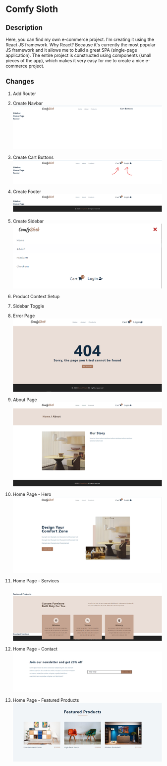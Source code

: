 # Comfy Sloth

## Description

Here, you can find my own e-commerce project. I'm creating it using the React JS framework.
Why React? Because it's currently the most popular JS framework and it allows me to build a great SPA (single-page application). The entire project is constructed using components (small pieces of the app), which makes it very easy for me to create a nice e-commerce project.

## Changes

1. Add Router

2. Create Navbar
   <img alt="Navbar" src="./src/images/Navbar.png">

3. Create Cart Buttons
   <img alt="Buttons" src="./src/images/Cart-buttons.png">

4. Create Footer
   <img alt="Footer" src="./src/images/Footer.png">

5. Create Sidebar
   <img alt="Sidebar" src="./src/images/Sidebar.png">

6. Product Context Setup

7. Sidebar Toggle

8. Error Page
   <img alt="Error Page" src="./src/images/Error.png">

9. About Page
   <img alt="About Page" src="./src/images/About.png">

10. Home Page - Hero
    <img alt="Hero" src="./src/images/Hero.png">

11. Home Page - Services
    <img alt="Services" src="./src/images/Services.png">

12. Home Page - Contact
    <img alt="Contact" src="./src/images/Contact.png">

13. Home Page - Featured Products
    <img alt="Featured Products" src="./src/images/Featured_Products.png">
